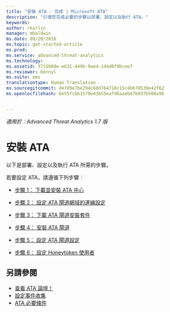 ```yaml
---
title: "安裝 ATA - 完成 | Microsoft ATA"
description: "引導您完成必要的步驟以部署、設定以及執行 ATA。"
keywords: 
author: rkarlin
manager: mbaldwin
ms.date: 09/20/2016
ms.topic: get-started-article
ms.prod: 
ms.service: advanced-threat-analytics
ms.technology: 
ms.assetid: 3715b69e-e631-449b-9aed-144d0f9bcee7
ms.reviewer: bennyl
ms.suite: ems
translationtype: Human Translation
ms.sourcegitcommit: d47d9e7be294c68d764710c15c4bb78539e42f62
ms.openlocfilehash: 6e55fcbb1570e43b55eafd6aaeb67b037b508a96


---
```


*適用於︰Advanced Threat Analytics 1.7 版*



# 安裝 ATA

以下是部署、設定以及執行 ATA 所需的步驟。

若要設定 ATA，請遵循下列步驟︰


-   [步驟 1： 下載並安裝 ATA 中心](install-ata-step1.md)

-   [步驟 2： 設定 ATA 閘道網域的連線設定](install-ata-step2.md)

-   [步驟 3： 下載 ATA 閘道安裝套件](install-ata-step3.md)

-   [步驟 4： 安裝 ATA 閘道](install-ata-step4.md)

-   [步驟 5： 設定 ATA 閘道設定](install-ata-step5.md)

-   [步驟 6： 設定 Honeytoken 使用者](install-ata-step6.md)


## 另請參閱

- [查看 ATA 論壇！](https://social.technet.microsoft.com/Forums/security/home?forum=mata)
- [設定事件收集](configure-event-collection.md)
- [ATA 必要條件](/advanced-threat-analytics/plan-design/ata-prerequisites)




<!--HONumber=Sep16_HO4-->



